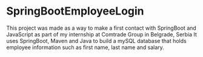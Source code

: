 # SpringBootEmployeeLogin
This project was made as a way to make a first contact with SpringBoot and JavaScript as part of my internship at Comtrade Group in Belgrade, Serbia
It uses SpringBoot, Maven and Java to build a mySQL database that holds employee information such as first name, last name and salary.

